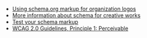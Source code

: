 - [Using schema.org markup for organization logos](https://webmasters.googleblog.com/2013/05/using-schemaorg-markup-for-organization.html)
- [More information about schema for creative works](http://schema.org/Organization)
- [Test your schema markup](https://search.google.com/structured-data/testing-tool)
- [WCAG 2.0 Guidelines, Principle 1: Perceivable](https://www.w3.org/TR/WCAG20/#perceivable)
